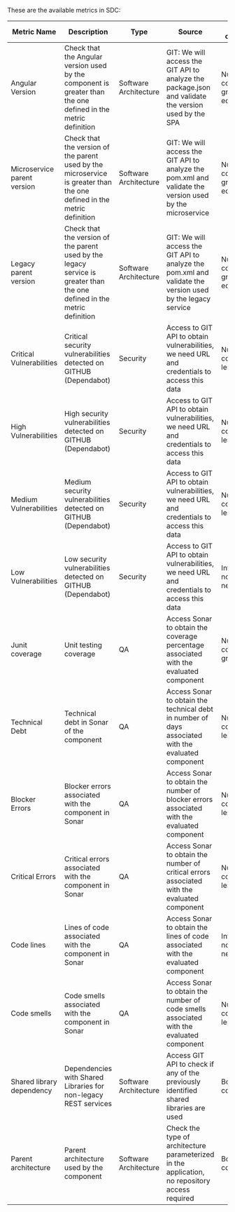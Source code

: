 These are the available metrics in SDC:

Metric Name | Description | Type | Source | Type of calculation | Thresholds | Component technology | Weight
-- | -- | -- | -- | -- | -- | -- | --
Angular Version | Check that the Angular version used by the component is greater than the one defined in the metric definition | Software Architecture | GIT: We will access the GIT API to analyze the package.json and validate the version used by the SPA | Numerical comparison, greater or equal than | ngx-rws-architecture/versions at master · azibl-common/ngx-rws-architecture (allianz.io) | SPA Angular | medium
Microservice parent version | Check that the version of the parent used by the microservice is greater than the one defined in the metric definition | Software Architecture | GIT: We will access the GIT API to analyze the pom.xml and validate the version used by the microservice | Numerical comparison, greater or equal than | rws-architecture/versions at master · azibl-common/rws-architecture (allianz.io) | RWS | medium
Legacy parent version | Check that the version of the parent used by the legacy service is greater than the one defined in the metric definition | Software Architecture | GIT: We will access the GIT API to analyze the pom.xml and validate the version used by the legacy service | Numerical comparison, greater or equal than | rws-architecture-legacy/versions at master · ePac-Core/rws-architecture-legacy (allianz.io) | RWS - legacy | medium
Critical Vulnerabilities | Critical security vulnerabilities detected on GITHUB (Dependabot) | Security | Access to GIT API to obtain vulnerabilities, we need URL and credentials to access this data | Numerical comparison, less than | 0 | All | high
High Vulnerabilities | High security vulnerabilities detected on GITHUB (Dependabot) | Security | Access to GIT API to obtain vulnerabilities, we need URL and credentials to access this data | Numerical comparison, less than | 5 | All | medium
Medium Vulnerabilities | Medium security vulnerabilities detected on GITHUB (Dependabot) | Security | Access to GIT API to obtain vulnerabilities, we need URL and credentials to access this data | Numerical comparison, less than | 10 | All | low
Low Vulnerabilities | Low security vulnerabilities detected on GITHUB (Dependabot) | Security | Access to GIT API to obtain vulnerabilities, we need URL and credentials to access this data | Informational, no threshold needed | All | 0 |  
Junit coverage | Unit testing coverage | QA | Access Sonar to obtain the coverage percentage associated with the evaluated component | Numerical comparison, greater than | RWS and SPA > 70%. Java Legacy don't have coverage. | RWS and Angular | Low weight for legacy, higher weight for microservices and Angular
Technical Debt | Technical debt in Sonar of the component | QA | Access Sonar to obtain the technical debt in number of days associated with the evaluated component | Numerical comparison, less than | RWS > 10 days alertOthers 30 days but it will probably be balanced and will depend on the component's typology. | All | Low 
Blocker Errors | Blocker errors associated with the component in Sonar | QA | Access Sonar to obtain the number of blocker errors associated with the evaluated component | Numerical comparison, less than | 0 blockers | All | High 
Critical Errors | Critical errors associated with the component in Sonar | QA | Access Sonar to obtain the number of critical errors associated with the evaluated component | Numerical comparison, less than | RWS and SPA 0Legacy no limit | All | Medium 
Code lines | Lines of code associated with the component in Sonar | QA | Access Sonar to obtain the lines of code associated with the evaluated component | Informational, no threshold needed | All | 0 |  
Code smells | Code smells associated with the component in Sonar | QA | Access Sonar to obtain the number of code smells associated with the evaluated component | Numerical comparison, less than | RWS and SPA > 20 days Legacy > 100 days | All | Very low 
Shared library dependency | Dependencies with Shared Libraries for non-legacy REST services | Software Architecture | Access GIT API to check if any of the previously identified shared libraries are used | Boolean comparison | If the component uses this technology, metric is not satisfied used, no threshold needed | RWS architecture 7 | High 
Parent architecture | Parent architecture used by the component | Software Architecture | Check the type of architecture parameterized in the application, no repository access required | Boolean comparison| If the component uses this technology, metric is not satisfied used, no threshold needed | Different weight for each parent Except COBOL | Medium 


